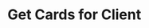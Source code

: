 # Get Cards for Client

<api-endpoint openapi-path="../../OpenApi/user.openapi.yaml" method="GET" endpoint="/api/v1/clients/{clientId}/cards"/>